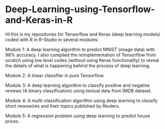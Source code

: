 # Deep-Learning-using-Tensorflow-and-Keras-in-R

Hi this is my repositories for Tensorflow and Keras (deep learning models) coded with R in R-Studio in several modules:

Module 1: A deep learning algorithm to predict MNIST (image data) with 98% accuracy. I also compiled the reimplementation of Tensorflow from scratch using low level codes (without using Keras functionality) to reveal the details of what is happening behind the process of deep learning.

Module 2: A linear classifier in pure Tensorflow.

Module 3: A deep learning algorithm to classify positive and negative reviews (A binary classification) using textual data from IMDB dataset.

Module 4: A multi-classification algorithm using deep learning to classify short newswires and their topics published by Reuters. 

Module 5: A regression problem using deep learning to predict house prices.
